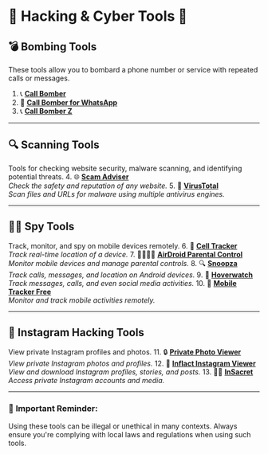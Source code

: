 # 🚨 **Hacking & Cyber Tools** 🚨

## 💣 **Bombing Tools**  
These tools allow you to bombard a phone number or service with repeated calls or messages.
1. 📞 [**Call Bomber**](https://callbomber.in/)
2. 📱 [**Call Bomber for WhatsApp**](https://call-bomber.com/Whatsapp.php)
3. 📞 [**Call Bomber Z**](https://www.callbomberz.in)

---

## 🔍 **Scanning Tools**  
Tools for checking website security, malware scanning, and identifying potential threats.
4. 🌐 [**Scam Adviser**](https://www.scamadviser.com/)  
   *Check the safety and reputation of any website.*
5. 🦠 [**VirusTotal**](https://www.virustotal.com/gui/home/upload)  
   *Scan files and URLs for malware using multiple antivirus engines.*

---

## 🕵️‍♂️ **Spy Tools**  
Track, monitor, and spy on mobile devices remotely.
6. 📱 [**Cell Tracker**](https://celltracker.io/)  
   *Track real-time location of a device.*
7. 👨‍👩‍👧‍👦 [**AirDroid Parental Control**](https://www.airdroid.com/parent-control/mobile-tracker-free/)  
   *Monitor mobile devices and manage parental controls.*
8. 🔍 [**Snoopza**](https://snoopza.com/login)  
   *Track calls, messages, and location on Android devices.*
9. 👀 [**Hoverwatch**](https://www.hoverwatch.com/)  
   *Track messages, calls, and even social media activities.*
10. 📱 [**Mobile Tracker Free**](https://mobile-tracker-free.com/)  
   *Monitor and track mobile activities remotely.*

---

## 📸 **Instagram Hacking Tools**  
View private Instagram profiles and photos.
11. 🔒 [**Private Photo Viewer**](https://privatephotoviewer.com/)  
   *View private Instagram photos and profiles.*
12. 📲 [**Inflact Instagram Viewer**](https://inflact.com/profiles/instagram-viewer/)  
   *View and download Instagram profiles, stories, and posts.*
13. 🕵️‍♂️ [**InSacret**](https://insacret.com/)  
   *Access private Instagram accounts and media.*

---

### 🚨 **Important Reminder:**  
Using these tools can be illegal or unethical in many contexts. Always ensure you're complying with local laws and regulations when using such tools. 
